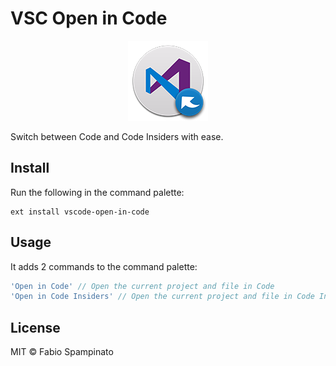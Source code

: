 # VSC Open in Code

<p align="center">
	<img src="https://raw.githubusercontent.com/fabiospampinato/vscode-open-in-code/master/resources/logo-128x128.png" alt="Logo">
</p>

Switch between Code and Code Insiders with ease.

## Install

Run the following in the command palette:

```shell
ext install vscode-open-in-code
```

## Usage

It adds 2 commands to the command palette:

```js
'Open in Code' // Open the current project and file in Code
'Open in Code Insiders' // Open the current project and file in Code Insiders
```

## License

MIT © Fabio Spampinato
